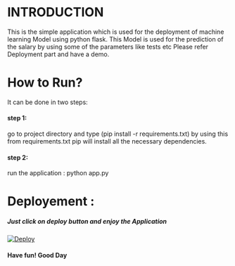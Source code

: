 <h1>INTRODUCTION</h1>
This is the simple application which is used for the deployment of machine learning Model using python flask. This Model is used for the prediction of the salary by using some of the parameters like tests etc Please refer Deployment part and have a demo.
<h1>How to Run?</h1>
It can be done in two steps:
<h4>step 1:</h4> go to project directory and type (pip install -r requirements.txt) by using this from requirements.txt pip will install all the necessary dependencies.
<h4>step 2:</h4> run the application : python app.py

<h1>Deployement :</h1>
<h5>Just click on deploy button and enjoy the Application</h5>
<a href="https://heroku.com/deploy?template=https://github.com/cgqspider/EmployeeSalaryDeploy.git">
  <img src="https://www.herokucdn.com/deploy/button.svg" alt="Deploy">
</a>
<h4>Have fun! Good Day</h4> 
